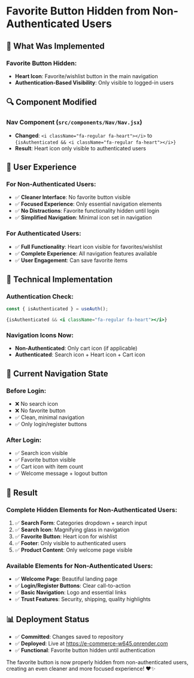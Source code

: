 # Favorite Button Hidden from Non-Authenticated Users

## 🎯 What Was Implemented

### Favorite Button Hidden:
- **Heart Icon**: Favorite/wishlist button in the main navigation
- **Authentication-Based Visibility**: Only visible to logged-in users

## 🔍 Component Modified

### Nav Component (`src/components/Nav/Nav.jsx`)
- **Changed**: `<i className="fa-regular fa-heart"></i>` to `{isAuthenticated && <i className="fa-regular fa-heart"></i>}`
- **Result**: Heart icon only visible to authenticated users

## 🎨 User Experience

### For Non-Authenticated Users:
- ✅ **Cleaner Interface**: No favorite button visible
- ✅ **Focused Experience**: Only essential navigation elements
- ✅ **No Distractions**: Favorite functionality hidden until login
- ✅ **Simplified Navigation**: Minimal icon set in navigation

### For Authenticated Users:
- ✅ **Full Functionality**: Heart icon visible for favorites/wishlist
- ✅ **Complete Experience**: All navigation features available
- ✅ **User Engagement**: Can save favorite items

## 🚀 Technical Implementation

### Authentication Check:
```jsx
const { isAuthenticated } = useAuth();

{isAuthenticated && <i className="fa-regular fa-heart"></i>}
```

### Navigation Icons Now:
- **Non-Authenticated**: Only cart icon (if applicable)
- **Authenticated**: Search icon + Heart icon + Cart icon

## 📱 Current Navigation State

### Before Login:
- ❌ No search icon
- ❌ No favorite button
- ✅ Clean, minimal navigation
- ✅ Only login/register buttons

### After Login:
- ✅ Search icon visible
- ✅ Favorite button visible
- ✅ Cart icon with item count
- ✅ Welcome message + logout button

## 🎉 Result

### Complete Hidden Elements for Non-Authenticated Users:
1. ✅ **Search Form**: Categories dropdown + search input
2. ✅ **Search Icon**: Magnifying glass in navigation
3. ✅ **Favorite Button**: Heart icon for wishlist
4. ✅ **Footer**: Only visible to authenticated users
5. ✅ **Product Content**: Only welcome page visible

### Available Elements for Non-Authenticated Users:
- ✅ **Welcome Page**: Beautiful landing page
- ✅ **Login/Register Buttons**: Clear call-to-action
- ✅ **Basic Navigation**: Logo and essential links
- ✅ **Trust Features**: Security, shipping, quality highlights

## 📊 Deployment Status
- ✅ **Committed**: Changes saved to repository
- ✅ **Deployed**: Live at https://e-commerce-w645.onrender.com
- ✅ **Functional**: Favorite button hidden until authentication

The favorite button is now properly hidden from non-authenticated users, creating an even cleaner and more focused experience! ❤️✨
